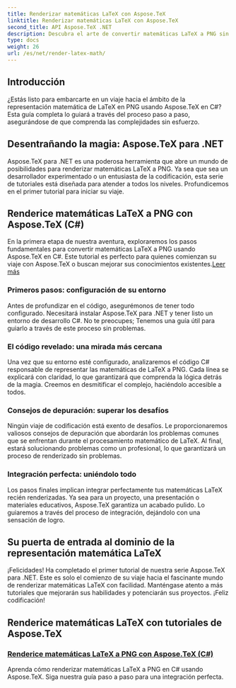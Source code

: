 ```yaml
---
title: Renderizar matemáticas LaTeX con Aspose.TeX
linktitle: Renderizar matemáticas LaTeX con Aspose.TeX
second_title: API Aspose.TeX .NET
description: Descubra el arte de convertir matemáticas LaTeX a PNG sin esfuerzo con Aspose.TeX. Domine el proceso utilizando nuestra guía en C#, asegurando la integración para un resultado pulido.
type: docs
weight: 26
url: /es/net/render-latex-math/
---
```

## Introducción

¿Estás listo para embarcarte en un viaje hacia el ámbito de la representación matemática de LaTeX en PNG usando Aspose.TeX en C#? Esta guía completa lo guiará a través del proceso paso a paso, asegurándose de que comprenda las complejidades sin esfuerzo.

## Desentrañando la magia: Aspose.TeX para .NET

Aspose.TeX para .NET es una poderosa herramienta que abre un mundo de posibilidades para renderizar matemáticas LaTeX a PNG. Ya sea que sea un desarrollador experimentado o un entusiasta de la codificación, esta serie de tutoriales está diseñada para atender a todos los niveles. Profundicemos en el primer tutorial para iniciar su viaje.

## Renderice matemáticas LaTeX a PNG con Aspose.TeX (C#)

En la primera etapa de nuestra aventura, exploraremos los pasos fundamentales para convertir matemáticas LaTeX a PNG usando Aspose.TeX en C#. Este tutorial es perfecto para quienes comienzan su viaje con Aspose.TeX o buscan mejorar sus conocimientos existentes.[Leer más](./png-latex-math-renderer-csharp/)

### Primeros pasos: configuración de su entorno

Antes de profundizar en el código, asegurémonos de tener todo configurado. Necesitará instalar Aspose.TeX para .NET y tener listo un entorno de desarrollo C#. No te preocupes; Tenemos una guía útil para guiarlo a través de este proceso sin problemas.

### El código revelado: una mirada más cercana

Una vez que su entorno esté configurado, analizaremos el código C# responsable de representar las matemáticas de LaTeX a PNG. Cada línea se explicará con claridad, lo que garantizará que comprenda la lógica detrás de la magia. Creemos en desmitificar el complejo, haciéndolo accesible a todos.

### Consejos de depuración: superar los desafíos

Ningún viaje de codificación está exento de desafíos. Le proporcionaremos valiosos consejos de depuración que abordarán los problemas comunes que se enfrentan durante el procesamiento matemático de LaTeX. Al final, estará solucionando problemas como un profesional, lo que garantizará un proceso de renderizado sin problemas.

### Integración perfecta: uniéndolo todo

Los pasos finales implican integrar perfectamente tus matemáticas LaTeX recién renderizadas. Ya sea para un proyecto, una presentación o materiales educativos, Aspose.TeX garantiza un acabado pulido. Lo guiaremos a través del proceso de integración, dejándolo con una sensación de logro.

## Su puerta de entrada al dominio de la representación matemática LaTeX

¡Felicidades! Ha completado el primer tutorial de nuestra serie Aspose.TeX para .NET. Este es solo el comienzo de su viaje hacia el fascinante mundo de renderizar matemáticas LaTeX con facilidad. Manténgase atento a más tutoriales que mejorarán sus habilidades y potenciarán sus proyectos. ¡Feliz codificación!
## Renderice matemáticas LaTeX con tutoriales de Aspose.TeX
### [Renderice matemáticas LaTeX a PNG con Aspose.TeX (C#)](./png-latex-math-renderer-csharp/)
Aprenda cómo renderizar matemáticas LaTeX a PNG en C# usando Aspose.TeX. Siga nuestra guía paso a paso para una integración perfecta.